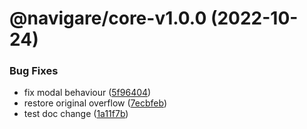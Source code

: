 # @navigare/core-v1.0.0 (2022-10-24)


### Bug Fixes

* fix modal behaviour ([5f96404](https://github.com/jaulz/navigare/commit/5f9640422c5f7ddc5391a959d62aaedbc5920639))
* restore original overflow ([7ecbfeb](https://github.com/jaulz/navigare/commit/7ecbfeb27d18ce2f3eaaacc592fa6d0647938620))
* test doc change ([1a11f7b](https://github.com/jaulz/navigare/commit/1a11f7b9b0f673955a71ff398bcb6bd452553a3d))
